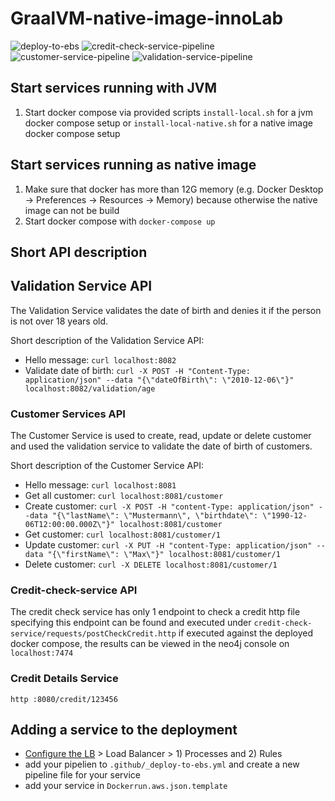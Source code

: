 # GraalVM-native-image-innoLab
![deploy-to-ebs](https://github.com/senacor/GraalVM-native-image-innoLab/workflows/deploy-to-ebs/badge.svg)
![credit-check-service-pipeline](https://github.com/senacor/GraalVM-native-image-innoLab/workflows/credit-check-service-pipeline/badge.svg)
![customer-service-pipeline](https://github.com/senacor/GraalVM-native-image-innoLab/workflows/customer-service-pipeline/badge.svg)
![validation-service-pipeline](https://github.com/senacor/GraalVM-native-image-innoLab/workflows/validation-service-pipeline/badge.svg)

## Start services running with JVM

1. Start docker compose via provided scripts `install-local.sh` for a jvm docker compose setup or 
   `install-local-native.sh` for a native image docker compose setup


## Start services running as native image

1. Make sure that docker has more than 12G memory (e.g. Docker Desktop -> Preferences -> Resources -> Memory) because otherwise the native image can not be build
1. Start docker compose with `docker-compose up`

## Short API description

## Validation Service API
The Validation Service validates the date of birth and denies it if the person is not over 18 years old.

Short description of the Validation Service API:

- Hello message: `curl localhost:8082`
- Validate date of birth: `curl -X POST -H "Content-Type: application/json" --data "{\"dateOfBirth\": \"2010-12-06\"}" localhost:8082/validation/age`

### Customer Services API
The Customer Service is used to create, read, update or delete customer and used the validation service to validate the date of birth of customers.

Short description of the Customer Service API:

- Hello message: `curl localhost:8081`
- Get all customer: `curl localhost:8081/customer`
- Create customer: `curl -X POST -H "content-Type: application/json" --data "{\"lastName\": \"Mustermann\", \"birthdate\": \"1990-12-06T12:00:00.000Z\"}" localhost:8081/customer`
- Get customer: `curl localhost:8081/customer/1`
- Update customer: `curl -X PUT -H "content-Type: application/json" --data "{\"firstName\": \"Max\"}" localhost:8081/customer/1`
- Delete customer: `curl -X DELETE localhost:8081/customer/1`


### Credit-check-service API

The credit check service has only 1 endpoint to check a credit http file specifying this endpoint can be found and executed
under `credit-check-service/requests/postCheckCredit.http` if executed against the deployed docker compose, the results can be viewed in the neo4j console
on `localhost:7474`

### Credit Details Service

`http :8080/credit/123456`

## Adding a service to the deployment

* [Configure the LB](https://eu-central-1.console.aws.amazon.com/elasticbeanstalk/home?region=eu-central-1#/environment/configuration?applicationName=innolab-graalvm&environmentId=e-madijthum4) > Load Balancer > 1) Processes and 2) Rules
* add your pipelien to `.github/_deploy-to-ebs.yml` and create a new pipeline file for your service
* add your service in `Dockerrun.aws.json.template`
